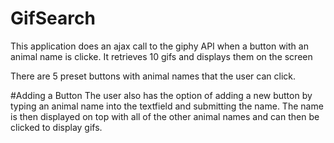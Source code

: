 # GifSearch
This application does an ajax call to the giphy API when a button with an animal name is clicke. It retrieves 10 gifs and displays them on the screen

There are 5 preset buttons with animal names that the user can click.

#Adding a Button
The user also has the option of adding a new button by typing an animal name into the textfield and submitting the name. The name is then displayed on top with all of the other animal names and can then be clicked to display gifs.
